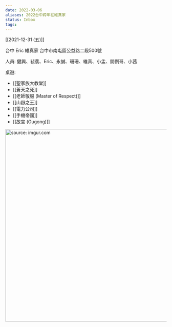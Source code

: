 ```yaml
---
date: 2022-03-06
aliases: 2022台中跨年在維真家
status: Inbox
tags:
---
```


[[2021-12-31 (五)]]

台中 Eric 維真家 台中市南屯區公益路二段500號

人員: 健興、裴裴、Eric、永誠、珊珊、維真、小孟、開例哥、小茜

桌遊:
- [[聖家族大教堂]]
- [[蒼天之死]]
- [[老師敬服 (Master of Respect)]]
- [[山嶽之王]]
- [[電力公司]]
- [[手機帝國]]
- [[故宮 (Gugong)]]

<a href="https://imgur.com/noyjkEq"><img src="https://i.imgur.com/noyjkEq.jpg" title="source: imgur.com" width="600px" /></a>
